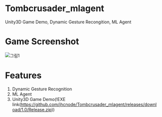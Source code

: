 # Tombcrusader_mlagent
Unity3D Game Demo, Dynamic Gesture Recongition, ML Agent

# Game Screenshot
![그림1](https://user-images.githubusercontent.com/61224394/109665780-e0731b80-7bb1-11eb-8916-f5c9f5092ed9.png)

# Features
1. Dynamic Gesture Recognition 
2. ML Agent
3. Unity3D Game Demo(!EXE link(https://github.com/jhcnode/Tombcrusader_mlagent/releases/download/1.0/Release.zip))
